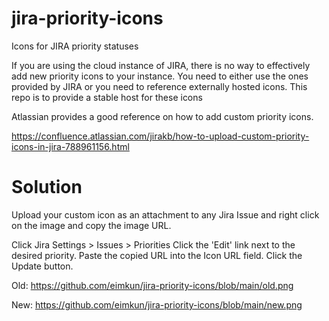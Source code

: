 # jira-priority-icons
Icons for JIRA priority statuses

If you are using the cloud instance of JIRA, there is no way to effectively add new priority icons to your instance. You need to either use the ones provided by JIRA or you need to reference externally hosted icons. This repo is to provide a stable host for these icons

Atlassian provides a good reference on how to add custom priority icons.

https://confluence.atlassian.com/jirakb/how-to-upload-custom-priority-icons-in-jira-788961156.html

# Solution
Upload your custom icon as an attachment to any Jira Issue and right click on the image and copy the image URL.

Click Jira Settings > Issues > Priorities
Click the 'Edit' link next to the desired priority.
Paste the copied URL into the Icon URL field.
Click the Update button.

Old: https://github.com/eimkun/jira-priority-icons/blob/main/old.png

New: https://github.com/eimkun/jira-priority-icons/blob/main/new.png
